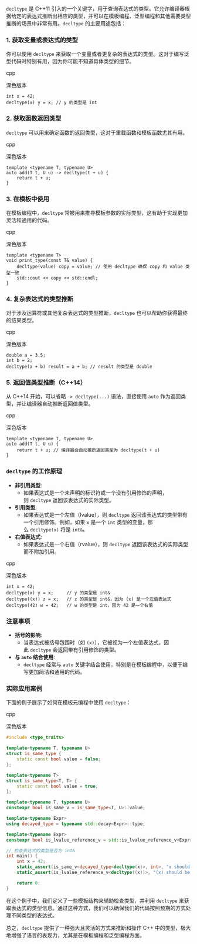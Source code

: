 `decltype` 是 C++11 引入的一个关键字，用于查询表达式的类型。它允许编译器根据给定的表达式推断出相应的类型，并可以在模板编程、泛型编程和其他需要类型推断的场景中非常有用。`decltype` 的主要用途包括：

### 1. 获取变量或表达式的类型

你可以使用 `decltype` 来获取一个变量或者更复杂的表达式的类型。这对于编写泛型代码时特别有用，因为你可能不知道具体类型的细节。

cpp

深色版本

```
int x = 42;
decltype(x) y = x; // y 的类型是 int
```

### 2. 获取函数返回类型

`decltype` 可以用来确定函数的返回类型，这对于重载函数和模板函数尤其有用。

cpp

深色版本

```
template <typename T, typename U>
auto add(T t, U u) -> decltype(t + u) {
    return t + u;
}
```

### 3. 在模板中使用

在模板编程中，`decltype` 常被用来推导模板参数的实际类型，这有助于实现更加灵活和通用的代码。

cpp

深色版本

```
template <typename T>
void print_type(const T& value) {
    decltype(value) copy = value; // 使用 decltype 确保 copy 和 value 类型一致
    std::cout << copy << std::endl;
}
```

### 4. 复杂表达式的类型推断

对于涉及运算符或其他复杂表达式的类型推断，`decltype` 也可以帮助你获得最终的结果类型。

cpp

深色版本

```
double a = 3.5;
int b = 2;
decltype(a + b) result = a + b; // result 的类型是 double
```

### 5. 返回值类型推断（C++14）

从 C++14 开始，可以省略 `-> decltype(...)` 语法，直接使用 `auto` 作为返回类型，并让编译器自动推断返回值类型。

cpp

深色版本

```
template <typename T, typename U>
auto add(T t, U u) {
    return t + u; // 编译器会自动推断返回类型为 decltype(t + u)
}
```

### `decltype` 的工作原理

- **非引用类型**:
    - 如果表达式是一个未声明的标识符或一个没有引用修饰的声明，则 `decltype` 返回该表达式的实际类型。
- **引用类型**:
    - 如果表达式是一个左值（lvalue），则 `decltype` 返回该表达式的类型带有一个引用修饰。例如，如果 `x` 是一个 `int` 类型的变量，那么 `decltype(x)` 将是 `int&`。
- **右值表达式**:
    - 如果表达式是一个右值（rvalue），则 `decltype` 返回该表达式的实际类型而不附加引用。

cpp

深色版本

```
int x = 42;
decltype(x) y = x;     // y 的类型是 int&
decltype((x)) z = x;   // z 的类型是 int&，因为 (x) 是一个左值表达式
decltype(42) w = 42;   // w 的类型是 int，因为 42 是一个右值
```

### 注意事项

- **括号的影响**:
    - 当表达式被括号包围时（如 `(x)`），它被视为一个左值表达式，因此 `decltype` 会返回带有引用修饰的类型。
- **与 `auto` 结合使用**:
    - `decltype` 经常与 `auto` 关键字结合使用，特别是在模板编程中，以便于编写更加简洁和通用的代码。

### 实际应用案例

下面的例子展示了如何在模板元编程中使用 `decltype`：

cpp

深色版本

```c++
#include <type_traits>

template<typename T, typename U>
struct is_same_type {
    static const bool value = false;
};

template<typename T>
struct is_same_type<T, T> {
    static const bool value = true;
};

template<typename T, typename U>
constexpr bool is_same_v = is_same_type<T, U>::value;

template<typename Expr>
using decayed_type = typename std::decay<Expr>::type;

template<typename Expr>
constexpr bool is_lvalue_reference_v = std::is_lvalue_reference_v<Expr>;

// 检查表达式的类型是否为 int&
int main() {
    int x = 42;
    static_assert(is_same_v<decayed_type<decltype(x)>, int>, "x should be of type int");
    static_assert(is_lvalue_reference_v<decltype((x))>, "(x) should be an lvalue reference");

    return 0;
}
```

在这个例子中，我们定义了一些模板结构来辅助检查类型，并利用 `decltype` 来获取表达式的类型信息。通过这种方式，我们可以确保我们的代码按照预期的方式处理不同类型的表达式。

总之，`decltype` 提供了一种强大且灵活的方式来推断和操作 C++ 中的类型，极大地增强了语言的表现力，尤其是在模板编程和泛型编程方面。